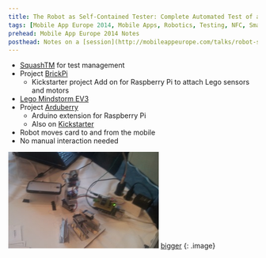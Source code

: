 ```yaml
---
title: The Robot as Self-Contained Tester: Complete Automated Test of a Smartphone NFC Payment Solution (With Live Demo)
tags: [Mobile App Europe 2014, Mobile Apps, Robotics, Testing, NFC, Smartphone]
prehead: Mobile App Europe 2014 Notes
posthead: Notes on a [session](http://mobileappeurope.com/talks/robot-self-contained-tester-complete-automated-test-smartphone-nfc-payment-solution-live-demo/ "The Robot as Self-Contained Tester: Complete Automated Test of a Smartphone NFC Payment Solution (With Live Demo)") by Boris Wrubel (Vienna University of Technology) & Andreas Schwarz (Vienna University of Technology) at the [Mobile App Europe 2014](http://mobileappeurope.com/).
---
```


* [SquashTM](http://www.squashtest.org/) for test management
* Project [BrickPi](https://www.kickstarter.com/projects/john-cole/brickpi-lego-bricks-with-a-raspberry-pi-brain)
    * Kickstarter project Add on for Raspberry Pi to attach Lego sensors and motors
* [Lego Mindstorm EV3](http://www.lego.com/en-us/mindstorms/products/ev3/31313-mindstorms-ev3/)
* Project [Arduberry](https://www.dexterindustries.com/Arduberry/)
    * Arduino extension for Raspberry Pi
	* Also on [Kickstarter](https://www.kickstarter.com/projects/john-cole/arduberry-unite-raspberry-pi-and-arduino)
* Robot moves card to and from the mobile
* No manual interaction needed

![Setup](/images/posts/MobileAppEurope2014/TestingRobot_thumb.jpg) [bigger](/images/posts/MobileAppEurope2014/TestingRobot.jpg)
{: .image}
